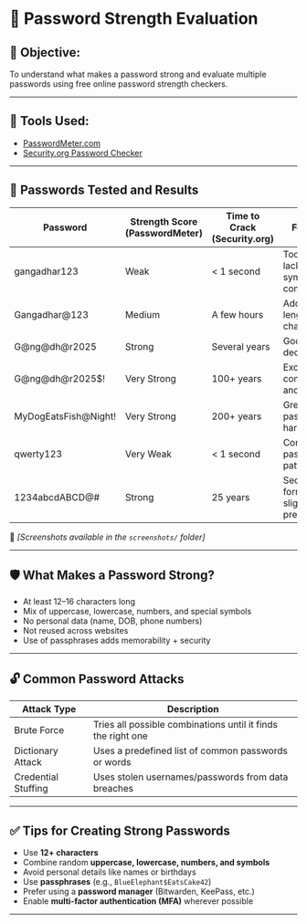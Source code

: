 # 🔐 Password Strength Evaluation 

## 📌 Objective:
To understand what makes a password strong and evaluate multiple passwords using free online password strength checkers.

---

## 🧪 Tools Used:
- [PasswordMeter.com](https://passwordmeter.com)
- [Security.org Password Checker](https://www.security.org/how-secure-is-my-password/)

---

## 🔡 Passwords Tested and Results

| Password              | Strength Score (PasswordMeter) | Time to Crack (Security.org) | Feedback                                  |
|-----------------------|-------------------------------|-------------------------------|-------------------------------------------|
| gangadhar123          | Weak                          | < 1 second                    | Too common, lacks symbols & complexity    |
| Gangadhar@123         | Medium                        | A few hours                   | Add more length/special characters        |
| G@ng@dh@r2025         | Strong                        | Several years                 | Good mix, decent length                   |
| G@ng@dh@r2025$!       | Very Strong                   | 100+ years                    | Excellent complexity and entropy          |
| MyDogEatsFish@Night!  | Very Strong                   | 200+ years                    | Great passphrase, hard to crack           |
| qwerty123             | Very Weak                     | < 1 second                    | Common password pattern                   |
| 1234abcdABCD@#        | Strong                        | 25 years                      | Secure format, but slightly predictable   |

📎 *[Screenshots available in the `screenshots/` folder]*

---

## 🛡️ What Makes a Password Strong?
- At least 12–16 characters long
- Mix of uppercase, lowercase, numbers, and special symbols
- No personal data (name, DOB, phone numbers)
- Not reused across websites
- Use of passphrases adds memorability + security

---

## 🔓 Common Password Attacks

| Attack Type        | Description                                                                 |
|--------------------|------------------------------------------------------------------------------|
| Brute Force        | Tries all possible combinations until it finds the right one                |
| Dictionary Attack  | Uses a predefined list of common passwords or words                         |
| Credential Stuffing| Uses stolen usernames/passwords from data breaches                          |

---

## ✅ Tips for Creating Strong Passwords
- Use **12+ characters**
- Combine random **uppercase, lowercase, numbers, and symbols**
- Avoid personal details like names or birthdays
- Use **passphrases** (e.g., `BlueElephant$EatsCake42`)
- Prefer using a **password manager** (Bitwarden, KeePass, etc.)
- Enable **multi-factor authentication (MFA)** wherever possible

---




